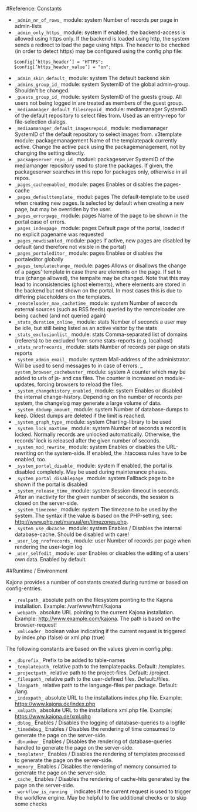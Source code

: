 #Reference: Constants

* `_admin_nr_of_rows_` module: system
Number of records per page in admin-lists
* `_admin_only_https_` module: system
If enabled, the backend-access is allowed using https only. If the backend is loaded using http, the system sends a redirect to load the page using https. The header to be checked (in order to detect https) may be configured using the config.php file:

```
   $config[’https_header’] = "HTTPS";
   $config[’https_header_value’] = "on";
```

* `_admin_skin_default_` module: system
The default backend skin
* `_admins_group_id_` module: system
SystemID of the global admin-group. Shouldn't be changed.
* `_guests_group_id_` module: system
SystemID of the guests group. All users not being logged in are treated as members of the guest group.
* `_mediamanager_default_filesrepoid_` module: mediamanager
SystemID of the default repository to select files from. Used as an entry-repo for file-selection dialogs.
* `_mediaamanager_default_imagesrepoid_` module: mediamanager
SystemID of the default repository to select images from.
v3template module: packagemanagement
Name of the templatepack currently active. Change the active pack using the packagemanagement, not by changing the setting directly.
* `_packageserver_repo_id_` moduel: packageserver
SystemID of the mediamanger repository used to store the packages. If given, the packageserver searches in this repo for packages only, otherwise in all repos.
* `_pages_cacheenabled_` module: pages
Enables or disables the pages-cache
* `_pages_defaulttemplate_` modul: pages
The default-template to be used when creating new pages. Is selected by default when creating a new page, but may be overriden by the user.
* `_pages_errorpage_` module: pages
Name of the page to be shown in the portal case of errors.
* `_pages_indexpage_` module: pages
Default page of the portal, loaded if no explicit pagename was requested
* `_pages_newdisabled_` module: pages
If active, new pages are disabled by default (and therefore not visible in the portal)
* `_pages_portaleditor_` module: pages
Enables or disables the portaleditor globally
* `_pages_templatechange_` module: pages
Allows or disallows the change of a pages' template in case there are elements on the page. If set to true (change allowed), the tempalte may be changed. Note that this may lead to inconsistencies (ghost elements), where elements are stored in the backend but not shown on the portal. In most cases this is due to differing placeholders on the templates.
* `_remoteloader_max_cachetime_` module: system
Number of seconds external sources (such as RSS feeds) queried by the remoteloader are being cached (and not queried again)
* `_stats_duration_online_` module: stats
Number of seconds a user may be idle, but still being listed as an active visitor by the stats
* `_stats_exclusionlist_` module: stats
Comma-separated list of domains (referers) to be excluded from some stats-reports (e.g. localhost)
* `_stats_nrofrecords_` module: stats
Number of records per page on stats reports
* `_system_admin_email_` module: system
Mail-address of the administrator. Will be used to send messages to in case of errors.
_` system_browser_cachebuster_` module: system
A counter which may be added to urls of js- and css files. The counter is increased on module-updates, forcing browsers to reload the files.
* `_system_changehistory_enabled_` module: system
Enables or disabled the internal change-history. Depending on the number of records per system, the changelog may generate a large volume of data.
* `_system_dbdump_amount_` module: system
Number of database-dumps to keep. Oldest dumps are deleted if the limit is reached.
* `_system_graph_type_` module: system
Charting-library to be used
* `_system_lock_maxtime_` module: system
Number of seconds a record is locked. Normally records are unlocked automatically. Otherwise, the records' lock is released after the given number of seconds.
* `_system_mod_rewrite_` module: system
Enables or disables the URL-rewriting on the system-side. If enabled, the .htaccess rules have to be enabled, too.
* `_system_portal_disable_` module: system
If enabled, the portal is disabled completely. May be used during maintenance phases.
* `_system_portal_disablepage_` module: system
Fallback page to be shown if the portal is disabled
* `_system_release_time_` module: system
Session-timeout in seconds. After an inactivity for the given number of seconds, the session is closed on the server-side.
* `_system_timezone_` module: system
The timezone to be used by the system. The syntax if the value is based on the PHP-setting, see: http://www.php.net/manual/en/timezones.php. 
* `_system_use_dbcache_` module: system
Enables / Disables the internal database-cache. Should be disabled with care!
* `_user_log_nrofrecords_` module: user
Number of records per page when rendering the user-login log
* `_user_selfedit_` module: user
Enables or disables the editing of a users' own data. Enabled by default.
 
##Runtime / Environment

Kajona provides a number of constants created during runtime or based on config-entries. 

* `_realpath_` absolute path on the filesystem pointing to the Kajona installation. Example: /var/www/html/kajona
* `_webpath_` absolute URL pointing to the current Kajona installation. Example: http://www.example.com/kajona. The path is based on the browser-request!
* `_xmlLoader_` boolean value indicating if the current request is triggered by index.php (false) or xml.php (true) 

The following constants are based on the values given in config.php:

* `_dbprefix_` Prefix to be added to table-names
* `_templatepath_` relative path to the templatepacks. Default: /templates.
* `_projectpath_` relative path to the project-files. Default: /project.
* `_filespath_` relative path to the user-defined files. Default:/files.
* `_langpath_` relative path to the language-files per package. Default: /lang.
* `_indexpath_` absolute URL to the installations index.php file. Example: https://www.kajona.de/index.php 
* `_xmlpath_`  absolute URL to the installations xml.php file. Example: https://www.kajona.de/xml.php
* `_dblog_` Enables / Disables the logging of database-queries to a logfile
* `_timedebug_` Enables / Disables the rendering of time consumed to generate the page on the server-side.
* `_dbnumber_` Enables / Disables the rendering of database-queries handled to generate the page on the server-side.
* `_templatenr_` Enables / Disables the rendering of templates processed to generate the page on the server-side.
* `_memory_` Enables / Disables the rendering of memory consumed to generate the page on the server-side.
* `_cache_` Enables / Disables the rendering of cache-hits generated by the page on the server-side.
* `_workflow_is_running _` indicates if the current request is used to trigger the workflow engine. May be helpful to fire additional checks or to skip some checks